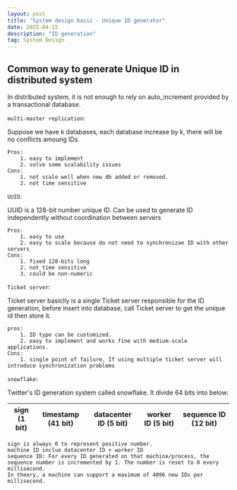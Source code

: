 ```yaml
---
layout: post
title: "System design basic - Unique ID generator"
date: 2025-04-15
description: "ID generation"
tag: System Design
---
```


## Common way to generate Unique ID in distributed system

In distributed system, it is not enough to rely on auto_increment provided by a transactional database.

`multi-master replication`: 

Suppose we have k databases, each database increase by k, there will be no conflicts amoung IDs.

```text
Pros:
    1. easy to implement
    2. solve some scalability issues
Cons:
    1. not scale well when new db added or removed.
    2. not time sensitive
```

`UUID`:

UUID is a 128-bit number unique ID. Can be used to generate ID independently without coordination between servers

```text
Pros:
    1. easy to use
    2. easy to scale because do not need to synchronizae ID with other servers
Cons:
    1. fixed 128-bits long
    2. not time sensitive
    3. could be non-numeric
```

`Ticket server`:

Ticket server basiclly is a single Ticket server responsible for the ID generation, before insert into database, call Ticket server to get the unique id then store it.

```text
pros:
    1. ID type can be customized.
    2. easy to implement and works fine with medium-scale applications.
Cons:
    1. single point of failure. If using multiple ticket server will introduce synchronization problems
```

`snowflake`:

Twitter's ID generation system called snowflake. It divide 64 bits into below:

| sign (1 bit) | timestamp (41 bit) | datacenter ID (5 bit) | worker ID (5 bit) | sequence ID (12 bit) |
|--------------|---------------------|-----------------------|-------------------|-----------------------|

```text
sign is always 0 to represent positive number.
machine ID inclue datacenter ID + worker ID
sequence ID: For every ID generated on that machine/process, the sequence number is incremented by 1. The number is reset to 0 every millisecond.
In theory, a machine can support a maximum of 4096 new IDs per millisecond.
```
